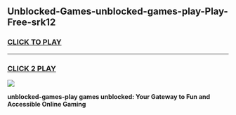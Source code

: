 
## Unblocked-Games-unblocked-games-play-Play-Free-srk12
<h3>
<a href="https://premium76.site?title=unblocked-games-play&ref=22A">CLICK TO PLAY</a></h3>
<hr>

<h3>
<a href="https://premium76.site?title=unblocked-games-play&ref=22A">CLICK 2 PLAY</a>
  
</h3>

<a href="https://premium76.site?title=unblocked-games-play&ref=22A"><img src="https://clearcache.store/games.png"></a>


**unblocked-games-play games unblocked: Your Gateway to Fun and Accessible Online Gaming**
